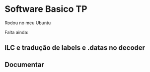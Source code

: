 # Software Basico TP

Rodou no meu Ubuntu

Falta ainda:

## ILC e tradução de labels e .datas no decoder

## Documentar 
